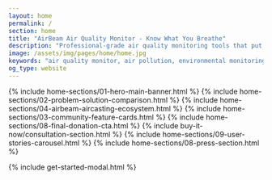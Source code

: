 ```yaml
---
layout: home
permalink: /
section: home
title: "AirBeam Air Quality Monitor - Know What You Breathe"
description: "Professional-grade air quality monitoring tools that put environmental health data directly in your hands. Measure air quality in your neighborhood with real-time pollution data."
image: /assets/img/pages/home/home.jpg
keywords: "air quality monitor, air pollution, environmental monitoring, AirBeam, real-time air quality, community health, portable air sensor"
og_type: website
---
```


{% include home-sections/01-hero-main-banner.html %}
{% include home-sections/02-problem-solution-comparison.html %}
{% include home-sections/04-airbeam-aircasting-ecosystem.html %}
{% include home-sections/03-community-feature-cards.html %}
{% include home-sections/08-final-donation-cta.html %}
{% include buy-it-now/consultation-section.html %}
{% include home-sections/09-user-stories-carousel.html %}
{% include home-sections/08-press-section.html %}

<!-- Include existing modal and scripts -->

{% include get-started-modal.html %}

<!-- User Stories Data for Carousel -->
<script>
  {% assign stories = site.user_stories | where: 'featured', true | sort: "order" %}
  window.userStoriesData = [
    {% for story in stories limit: 6 %}
    {
      title: {{ story.title | jsonify }},
      intro: {{ story.intro | strip_html | jsonify }},
      image: {{ story.image | jsonify }},
      slug: {{ story.slug | jsonify }}
    }{% unless forloop.last %},{% endunless %}
    {% endfor %}
  ];
</script>

<!-- Comprehensive JSON-LD Structured Data for SEO -->

<!-- Organization Schema - Defines HabitatMap as a non-profit organization -->
<script type="application/ld+json">
{
  "@context": "https://schema.org",
  "@type": "Organization",
  "@id": "{{ site.url }}/#organization",
  "name": "HabitatMap",
  "legalName": "HabitatMap",
  "alternateName": ["Habitat Map", "HabitatMap.org"],
  "description": "HabitatMap's AirBeam and AirCasting tools empower people to measure air pollution and advocate for equitable solutions to environmental health issues.",
  "url": "{{ site.url }}/",
  "logo": {
    "@type": "ImageObject",
    "url": "{{ site.url }}/assets/img/habitatmap-logo.png",
    "width": 200,
    "height": 60
  },
  "image": "{{ site.url }}/assets/img/pages/home/home.jpg",
  "foundingDate": "2007",
  "nonprofitStatus": "501(c)(3)",
  "taxID": "26-1264394",
  "knowsAbout": [
    "Air Quality Monitoring",
    "Environmental Health",
    "Community Science",
    "Environmental Justice",
    "Open Source Technology",
    "Citizen Science"
  ],
  "location": {
    "@type": "PostalAddress",
    "addressLocality": "Brooklyn",
    "addressRegion": "NY",
    "addressCountry": "US"
  },
  "contactPoint": [
    {
      "@type": "ContactPoint",
      "contactType": "customer service",
      "email": "info@habitatmap.org",
      "availableLanguage": "English"
    },
    {
      "@type": "ContactPoint",
      "contactType": "sales",
      "url": "{{ site.url }}/airbeam/buy-it-now",
      "availableLanguage": "English"
    }
  ],
  "sameAs": [
    "https://twitter.com/habitatmap",
    "https://www.facebook.com/HabitatMap",
    "https://www.linkedin.com/company/habitatmap",
    "https://github.com/HabitatMap"
  ],
  "makesOffer": {
    "@type": "Offer",
    "itemOffered": {
      "@type": "Product",
      "name": "AirBeam Air Quality Monitor"
    }
  },
  "hasOfferCatalog": {
    "@type": "OfferCatalog",
    "name": "AirBeam Products",
    "itemListElement": [
      {
        "@type": "Product",
        "name": "AirBeam3"
      }
    ]
  },
  "award": [
    "Featured in The New York Times",
    "Featured in Fast Company",
    "Featured in Popular Science",
    "Featured in Wired Magazine"
  ]
}
</script>

<!-- WebSite Schema - Defines the website structure and search functionality -->
<script type="application/ld+json">
{
  "@context": "https://schema.org",
  "@type": "WebSite",
  "@id": "{{ site.url }}/#website",
  "name": "HabitatMap | Environmental Tech & AirBeam",
  "alternateName": "HabitatMap.org",
  "description": "{{ site.description }}",
  "url": "{{ site.url }}/",
  "inLanguage": "en-US",
  "copyrightYear": "2024",
  "copyrightHolder": {
    "@id": "{{ site.url }}/#organization"
  },
  "publisher": {
    "@id": "{{ site.url }}/#organization"
  },
  "mainEntity": {
    "@id": "{{ site.url }}/#product"
  },
  "potentialAction": [
    {
      "@type": "SearchAction",
      "target": {
        "@type": "EntryPoint",
        "urlTemplate": "{{ site.url }}/search?q={search_term_string}"
      },
      "query-input": "required name=search_term_string"
    },
    {
      "@type": "BuyAction",
      "target": "{{ site.url }}/airbeam/buy-it-now",
      "object": {
        "@id": "{{ site.url }}/#product"
      }
    }
  ],
  "hasPart": [
    {
      "@type": "WebPage",
      "name": "AirBeam Products",
      "url": "{{ site.url }}/airbeam/"
    },
    {
      "@type": "WebPage",
      "name": "User Stories",
      "url": "{{ site.url }}/airbeam/user-stories/"
    },
    {
      "@type": "WebPage",
      "name": "Blog",
      "url": "{{ site.url }}/blog/"
    },
    {
      "@type": "WebPage",
      "name": "About HabitatMap",
      "url": "{{ site.url }}/about/"
    }
  ]
}
</script>

<!-- Product Schema - Defines the AirBeam air quality monitor -->
<script type="application/ld+json">
{
  "@context": "https://schema.org",
  "@type": "Product",
  "@id": "{{ site.url }}/#product",
  "name": "AirBeam Air Quality Monitor",
  "alternateName": ["AirBeam3", "AirBeam Sensor", "Portable Air Quality Monitor"],
  "description": "A portable and easy to use air quality monitor that lets you see the pollution around you in real time. Measure air quality in your neighborhood, at your kid's school, or on your daily run.",
  "category": "Environmental Monitoring Equipment",
  "productID": "airbeam-3",
  "brand": {
    "@id": "{{ site.url }}/#organization"
  },
  "manufacturer": {
    "@id": "{{ site.url }}/#organization"
  },
  "image": [
    "{{ site.url }}/assets/img/pages/home/home.jpg",
    "{{ site.url }}/assets/img/airbeam(new).jpg",
    "{{ site.url }}/assets/img/pages/how-it-works/how-it-works_1.jpg"
  ],
  "url": "{{ site.url }}/airbeam/",
  "offers": {
    "@type": "Offer",
    "url": "{{ site.url }}/airbeam/buy-it-now",
    "priceCurrency": "USD",
    "price": "99.00",
    "lowPrice": "99.00",
    "availability": "https://schema.org/InStock",
    "seller": {
      "@id": "{{ site.url }}/#organization"
    },
    "validFrom": "2024-01-01",
    "priceValidUntil": "2024-12-31",
    "itemCondition": "https://schema.org/NewCondition",
    "warranty": "1 year manufacturer warranty",
    "hasMerchantReturnPolicy": {
      "@type": "MerchantReturnPolicy",
      "returnPolicyCategory": "https://schema.org/MerchantReturnFiniteReturnWindow",
      "merchantReturnDays": 30
    }
  },
  "aggregateRating": {
    "@type": "AggregateRating",
    "ratingValue": "4.8",
    "bestRating": "5",
    "worstRating": "1",
    "ratingCount": "150"
  },
  "audience": {
    "@type": "Audience",
    "audienceType": [
      "Environmental Researchers",
      "Community Organizations",
      "Educators",
      "Health Advocates",
      "Citizens"
    ]
  },
  "applicationCategory": "Environmental Monitoring",
  "operatingSystem": "Cross-platform",
  "additionalProperty": [
    {
      "@type": "PropertyValue",
      "name": "Measurement Range",
      "value": "PM1, PM2.5, PM10"
    },
    {
      "@type": "PropertyValue",
      "name": "Connectivity",
      "value": "Bluetooth, WiFi"
    },
    {
      "@type": "PropertyValue",
      "name": "Battery Life",
      "value": "24+ hours"
    },
    {
      "@type": "PropertyValue",
      "name": "Data Storage",
      "value": "Local + Cloud"
    },
    {
      "@type": "PropertyValue",
      "name": "Accuracy",
      "value": "Research-grade"
    },
    {
      "@type": "PropertyValue",
      "name": "Portability",
      "value": "Handheld, lightweight"
    }
  ],
  "isRelatedTo": [
    {
      "@type": "SoftwareApplication",
      "name": "AirCasting App",
      "applicationCategory": "Environmental Monitoring",
      "operatingSystem": ["iOS", "Android", "Web"],
      "url": "https://aircasting.org/",
      "downloadUrl": [
        "https://apps.apple.com/us/app/aircasting-air-quality/id1587685281",
        "https://play.google.com/store/apps/details?id=pl.llp.aircasting"
      ]
    }
  ],
  "review": [
    {% for story in stories limit: 3 %}
    {
      "@type": "Review",
      "name": "{{ story.title }}",
      "reviewBody": "{{ story.intro | strip_html | truncate: 200 }}",
      "url": "{{ site.url }}/airbeam/user-stories/{{ story.slug }}",
      "author": {
        "@type": "Organization",
        "name": "{{ story.title }}"
      },
      "reviewRating": {
        "@type": "Rating",
        "ratingValue": "5",
        "bestRating": "5"
      }
    }{% unless forloop.last %},{% endunless %}
    {% endfor %}
  ],
  "hasEnergyConsumptionDetails": {
    "@type": "EnergyConsumptionDetails",
    "energyEfficiencyScaleMin": "A",
    "energyEfficiencyScaleMax": "G",
    "hasEnergyEfficiencyCategory": "A"
  },
  "keywords": [
    "air quality monitor",
    "air pollution sensor",
    "environmental monitoring",
    "portable air quality",
    "real-time air quality",
    "community health",
    "environmental justice",
    "citizen science"
  ]
}
</script>

<!-- WebPage Schema - Defines this specific homepage -->
<script type="application/ld+json">
{
  "@context": "https://schema.org",
  "@type": "WebPage",
  "@id": "{{ site.url }}/#webpage",
  "name": "{{ page.title }}",
  "description": "{{ page.description }}",
  "url": "{{ site.url }}/",
  "inLanguage": "en-US",
  "isPartOf": {
    "@id": "{{ site.url }}/#website"
  },
  "about": {
    "@id": "{{ site.url }}/#product"
  },
  "publisher": {
    "@id": "{{ site.url }}/#organization"
  },
  "datePublished": "2024-01-01",
  "dateModified": "{{ site.time | date_to_xmlschema }}",
  "mainEntity": {
    "@id": "{{ site.url }}/#product"
  },
  "breadcrumb": {
    "@type": "BreadcrumbList",
    "itemListElement": [
      {
        "@type": "ListItem",
        "position": 1,
        "name": "Home",
        "item": "{{ site.url }}/"
      }
    ]
  },
  "potentialAction": [
    {
      "@type": "ViewAction",
      "target": "{{ site.url }}/"
    },
    {
      "@type": "BuyAction",
      "target": "{{ site.url }}/airbeam/buy-it-now"
    }
  ]
}
</script>

<script defer type="text/javascript" src="/assets/js/citations.js"></script>
